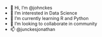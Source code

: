 - 👋 Hi, I’m @johnckes
- 👀 I’m interested in Data Science
- 🌱 I’m currently learning R and Python
- 💞️ I’m looking to collaborate in community
- 📫 @junckesjonathan

<!---
johnckes/johnckes is a ✨ special ✨ repository because its `README.md` (this file) appears on your GitHub profile.
You can click the Preview link to take a look at your changes.
--->
